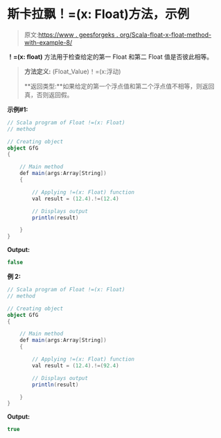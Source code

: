 # 斯卡拉飘！=(x: Float)方法，示例

> 原文:[https://www . geesforgeks . org/Scala-float-x-float-method-with-example-8/](https://www.geeksforgeeks.org/scala-float-x-float-method-with-example-8/)

**！=(x: float)** 方法用于检查给定的第一 Float 和第二 Float 值是否彼此相等。

> **方法定义:** (Float_Value)！=(x:浮动)
> 
> **返回类型:**如果给定的第一个浮点值和第二个浮点值不相等，则返回真，否则返回假。

**示例#1:**

```scala
// Scala program of Float !=(x: Float)
// method

// Creating object
object GfG
{ 

    // Main method
    def main(args:Array[String])
    {

        // Applying !=(x: Float) function
        val result = (12.4).!=(12.4)

        // Displays output
        println(result)

    }
} 
```

**Output:**

```scala
false

```

**例 2:**

```scala
// Scala program of Float !=(x: Float)
// method

// Creating object
object GfG
{ 

    // Main method
    def main(args:Array[String])
    {

        // Applying !=(x: Float) function
        val result = (12.4).!=(92.4)

        // Displays output
        println(result)

    }
} 
```

**Output:**

```scala
true

```
